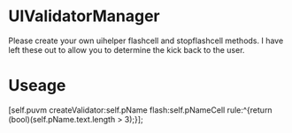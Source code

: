 UIValidatorManager
==================
Please create your own uihelper flashcell and stopflashcell methods. I have left these out to allow you to determine the kick back to the user. 


Useage
==================
[self.puvm createValidator:self.pName flash:self.pNameCell rule:^{return (bool)(self.pName.text.length > 3);}];
